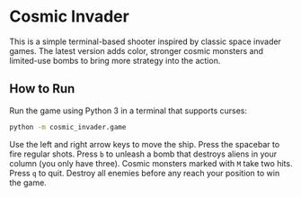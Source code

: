 # Cosmic Invader

This is a simple terminal-based shooter inspired by classic space invader games. 
The latest version adds color, stronger cosmic monsters and limited-use bombs to bring
more strategy into the action.

## How to Run

Run the game using Python 3 in a terminal that supports curses:

```bash
python -m cosmic_invader.game
```

Use the left and right arrow keys to move the ship. Press the spacebar to fire
regular shots. Press `b` to unleash a bomb that destroys aliens in your column
(you only have three). Cosmic monsters marked with `M` take two hits. Press `q`
to quit. Destroy all enemies before any reach your position to win the game.
